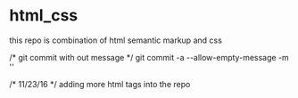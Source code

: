 # html_css
this repo is combination of html semantic markup and css

/* git commit with out message */
git commit -a --allow-empty-message -m ''

/* 11/23/16 */
adding more html tags into the repo
